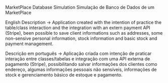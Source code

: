 MarketPlace Database Simulation
Simulação de Banco de Dados de um MarketPlace


English Description -> Application created with the intention of practice the table/class interaction and the integration with an extern payment API (Stripe), been possible to save client informations such as addresses, some non-sensive 
personal information,  stock information and basic stock and payment management.

Descrição em português -> Aplicação criada com intenção de praticar interação entre classes/tabelas e integração com uma API externa de pagamento (Stripe), possibilitando salvar informações dos clientes como endereço, algumas informações 
pessoais não sensíveis, informações de stock e gerenciamento básico de estoque e pagamento.
